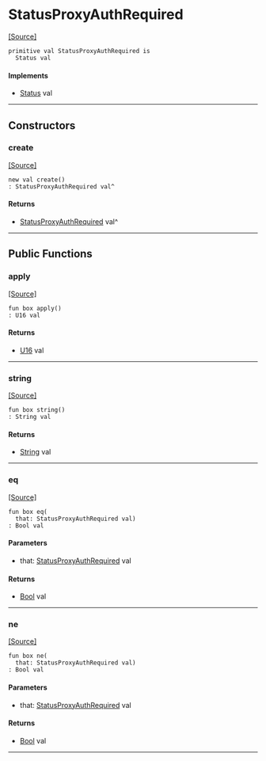 # StatusProxyAuthRequired
<span class="source-link">[[Source]](src/http/status.md#L77)</span>
```pony
primitive val StatusProxyAuthRequired is
  Status val
```

#### Implements

* [Status](http-Status.md) val

---

## Constructors

### create
<span class="source-link">[[Source]](src/http/status.md#L77)</span>


```pony
new val create()
: StatusProxyAuthRequired val^
```

#### Returns

* [StatusProxyAuthRequired](http-StatusProxyAuthRequired.md) val^

---

## Public Functions

### apply
<span class="source-link">[[Source]](src/http/status.md#L78)</span>


```pony
fun box apply()
: U16 val
```

#### Returns

* [U16](builtin-U16.md) val

---

### string
<span class="source-link">[[Source]](src/http/status.md#L79)</span>


```pony
fun box string()
: String val
```

#### Returns

* [String](builtin-String.md) val

---

### eq
<span class="source-link">[[Source]](src/http/status.md#L78)</span>


```pony
fun box eq(
  that: StatusProxyAuthRequired val)
: Bool val
```
#### Parameters

*   that: [StatusProxyAuthRequired](http-StatusProxyAuthRequired.md) val

#### Returns

* [Bool](builtin-Bool.md) val

---

### ne
<span class="source-link">[[Source]](src/http/status.md#L78)</span>


```pony
fun box ne(
  that: StatusProxyAuthRequired val)
: Bool val
```
#### Parameters

*   that: [StatusProxyAuthRequired](http-StatusProxyAuthRequired.md) val

#### Returns

* [Bool](builtin-Bool.md) val

---

